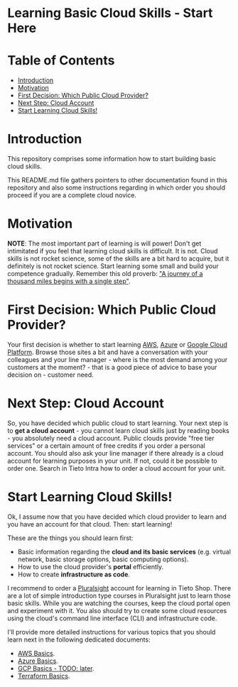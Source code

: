 # Learning Basic Cloud Skills - Start Here  <!-- omit in toc -->


# Table of Contents  <!-- omit in toc -->
- [Introduction](#introduction)
- [Motivation](#motivation)
- [First Decision: Which Public Cloud Provider?](#first-decision-which-public-cloud-provider)
- [Next Step: Cloud Account](#next-step-cloud-account)
- [Start Learning Cloud Skills!](#start-learning-cloud-skills)


# Introduction

This repository comprises some information how to start building basic cloud skills. 

This README.md file gathers pointers to other documentation found in this repository and also some instructions regarding in which order you should proceed if you are a complete cloud novice.

# Motivation

**NOTE**: The most important part of learning is will power! Don't get intimitated if you feel that learning cloud skills is difficult. It is not. Cloud skills is not rocket science, some of the skills are a bit hard to acquire, but it definitely is not rocket science. Start learning some small and build your competence gradually. Remember this old proverb: ["A journey of a thousand miles begins with a single step"](https://en.wikipedia.org/wiki/A_journey_of_a_thousand_miles_begins_with_a_single_step).


# First Decision: Which Public Cloud Provider?

Your first decision is whether to start learning [AWS](https://aws.amazon.com/), [Azure](https://azure.microsoft.com/) or [Google Cloud Platform](https://cloud.google.com/). Browse those sites a bit and have a conversation with your colleagues and your line manager - where is the most demand among your customers at the moment? - that is a good piece of advice to base your decision on - customer need.


# Next Step: Cloud Account

So, you have decided which public cloud to start learning. Your next step is to **get a cloud account** - you cannot learn cloud skills just by reading books - you absolutely need a cloud account. Public clouds provide "free tier services" or a certain amount of free credits if you order a personal account. You should also ask your line manager if there already is a cloud account for learning purposes in your unit. If not, could it be possible to order one. Search in Tieto Intra how to order a cloud account for your unit.


# Start Learning Cloud Skills!

Ok, I assume now that you have decided which cloud provider to learn and you have an account for that cloud. Then: start learning!

These are the things you should learn first:

- Basic information regarding the **cloud and its basic services** (e.g. virtual network, basic storage options, basic computing options).
- How to use the cloud provider's **portal** efficiently.
- How to create **infrastructure as code**.

I recommend to order a [Pluralsight](https://learn.pluralsight.com/) account for learning in Tieto Shop. There are a lot of simple introduction type courses in Pluralsight just to learn those basic skills. While you are watching the courses, keep the cloud portal open and experiment with it. You also should try to create some cloud resources using the cloud's command line interface (CLI) and infrastructure code.

I'll provide more detailed instructions for various topics that you should learn next in the following dedicated documents:

- [AWS Basics](aws-basics.md).
- [Azure Basics](azure-basics.md).
- [GCP Basics - TODO: later](gcp-basics.md).
- [Terraform Basics](terraform-basics.md).



